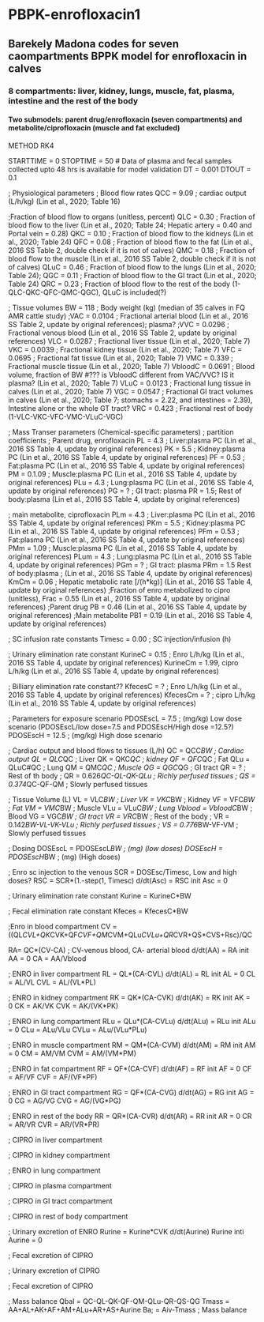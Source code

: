 # PBPK-enrofloxacin1
## Barekely Madona codes for seven caompartments BPPK model for enrofloxacin in calves
### 8 compartments: liver, kidney, lungs, muscle, fat, plasma, intestine and the rest of the body
#### Two submodels: parent drug/enrofloxacin (seven compartments) and metabolite/ciprofloxacin (muscle and fat excluded)

METHOD RK4

STARTTIME = 0
STOPTIME = 50 # Data of plasma and fecal samples collected upto 48 hrs is available for model validation
DT = 0.001
DTOUT = 0.1

; Physiological parameters
; Blood flow rates
QCC = 9.09 ; cardiac output (L/h/kg) (Lin et al., 2020; Table 16)

;Fraction of blood flow to organs (unitless, percent)
QLC = 0.30 ; Fraction of blood flow to the liver (Lin et al., 2020; Table 24; Hepatic artery = 0.40 and Portal vein = 0.28)
QKC = 0.10 ; Fraction of blood flow to the kidneys (Lin et al., 2020; Table 24)
QFC = 0.08 ; Fraction of blood flow to the fat (Lin et al., 2016 SS Table 2, double check if it is not of calves)
QMC = 0.18 ; Fraction of blood flow to the muscle (Lin et al., 2016 SS Table 2, double check if it is not of calves)
QLuC = 0.46 ; Fraction of blood flow to the lungs (Lin et al., 2020; Table 24);
QGC = 0.11 ; Fraction of blood flow to the GI tract (Lin et al., 2020; Table 24)
QRC = 0.23 ; Fraction of blood flow to the rest of the body (1-QLC-QKC-QFC-QMC-QGC), QLuC is included(?)

; Tissue volumes
BW = 118 ; Body weight (kg) (median of 35 calves in FQ AMR cattle study)
;VAC = 0.0104 ; Fractional arterial blood (Lin et al., 2016 SS Table 2, update by original references); plasma?
;VVC = 0.0296 ; Fractional venous blood (Lin et al., 2016 SS Table 2, update by original references)
VLC = 0.0287 ; Fractional liver tissue (Lin et al., 2020; Table 7)
VKC = 0.0039 ; Fractional kidney tissue (Lin et al., 2020; Table 7)
VFC = 0.0695 ; Fractional fat tissue (Lin et al., 2020; Table 7)
VMC = 0.339 ; Fractional muscle tissue (Lin et al., 2020; Table 7)
VbloodC = 0.0691 ; Blood volume, fraction of BW #??? is VbloodC different from VAC/VVC? IS it plasma? (Lin et al., 2020; Table 7)
VLuC = 0.0123 ; Fractional lung tissue in calves (Lin et al., 2020; Table 7)
VGC = 0.0547 ; Fractional GI tract volumes in calves (Lin et al., 2020; Table 7; stomachs = 2.22, and intestines = 2.39), Intestine alone or the whole GT tract?
VRC = 0.423 ; Fractional rest of body (1-VLC-VKC-VFC-VMC-VLuC-VGC)

; Mass Transer parameters (Chemical-specific parameters)
; partition coefficients
; Parent drug, enrofloxacin
PL = 4.3 ; Liver:plasma PC (Lin et al., 2016 SS Table 4, update by original references)
PK = 5.5 ; Kidney:plasma PC (Lin et al., 2016 SS Table 4, update by original references)
PF = 0.53 ; Fat:plasma PC (Lin et al., 2016 SS Table 4, update by original references)
PM = 0.1.09 ; Muscle:plasma PC (Lin et al., 2016 SS Table 4, update by original references)
PLu = 4.3 ; Lung:plasma PC (Lin et al., 2016 SS Table 4, update by original references)
PG = ? ; GI tract: plasma
PR = 1.5; Rest of body:plasma (Lin et al., 2016 SS Table 4, update by original references)

; main metabolite, ciprofloxacin
PLm = 4.3 ; Liver:plasma PC (Lin et al., 2016 SS Table 4, update by original references)
PKm = 5.5 ; Kidney:plasma PC (Lin et al., 2016 SS Table 4, update by original references)
PFm = 0.53 ; Fat:plasma PC (Lin et al., 2016 SS Table 4, update by original references)
PMm = 1.09 ; Muscle:plasma PC (Lin et al., 2016 SS Table 4, update by original references)
PLum = 4.3 ; Lung:plasma PC (Lin et al., 2016 SS Table 4, update by original references)
PGm = ? ; GI tract: plasma
PRm = 1.5 Rest of body:plasma  ; (Lin et al., 2016 SS Table 4, update by original references)
KmCm = 0.06 ; Hepatic metabolic rate [/(h*kg)] (Lin et al., 2016 SS Table 4, update by original references)
;Fraction of enro metabolized to cipro (unitless), Frac = 0.55 (Lin et al., 2016 SS Table 4, update by original references)
;Parent drug  PB = 0.46 (Lin et al., 2016 SS Table 4, update by original references)
;Main metabolite PB1 = 0.19 (Lin et al., 2016 SS Table 4, update by original references)

; SC infusion rate constants
Timesc = 0.00 ; SC injection/infusion (h)

; Urinary elimination rate constant
KurineC = 0.15 ; Enro L/h/kg (Lin et al., 2016 SS Table 4, update by original references)
KurineCm = 1.99, cipro L/h/kg (Lin et al., 2016 SS Table 4, update by original references)

; Billiary elimination rate constant??
KfecesC = ? ; Enro L/h/kg (Lin et al., 2016 SS Table 4, update by original references)
KfecesCm = ? ; cipro L/h/kg (Lin et al., 2016 SS Table 4, update by original references)

; Parameters for exposure scenario
PDOSEscL = 7.5 ; (mg/kg) Low dose scenario (PDOSEscL/low dose=7.5 and PDOSEscH/High dose =12.5?)
PDOSEscH = 12.5 ; (mg/kg) High dose scenario

; Cardiac output and blood flows to tissues (L/h)
QC = QCC*BW ; Cardiac output
QL = QLC*QC ; Liver
QK = QKC*QC ; kidney
QF = QFC*QC ; Fat
QLu = QLuC#QC ; Lung
QM = QMC*QC ; Muscle
QG = QGC*QG ; GI tract
QR = ? ; Rest of th body
; QR = 0.626*QC-QL-QK-QLu ; Richly perfused tissues
; QS = 0.374*QC-QF-QM ; Slowly perfused tissues

; Tissue Volume (L)
VL = VLC*BW ; Liver
VK = VKC*BW ; Kidney
VF = VFC*BW ; Fat
VM = VMC*BW ; Muscle
VLu = VLuC*BW ; Lung
Vblood = VbloodC*BW ; Blood
VG = VGC*BW ; GI tract
VR = VRC*BW ; Rest of the body
; VR = 0.142*BW-VL-VK-VLu ; Richly perfused tissues
; VS = 0.776*BW-VF-VM ; Slowly perfused tissues

; Dosing
DOSEscL = PDOSEscL*BW ; (mg) (low doses)
DOSEscH = PDOSEscH*BW ; (mg) (High doses)

; Enro sc injection to the venous
SCR = DOSEsc/Timesc, Low and high doses?
RSC = SCR*(1.-step(1, Timesc)
d/dt(Asc) = RSC
init Asc = 0

; Urinary elimination rate constant
Kurine = KurineC*BW

; Fecal elimination rate constant
Kfeces = KfecesC*BW

;Enro in blood compartment
CV = ((QL*CVL+QK*CVK+QF*CVF+QM*CVM+QLu*CVLu+QR*CVR+QS*CVS+Rsc)/QC

RA= QC*(CV-CA) ; CV-venous blood, CA- arterial blood
d/dt(AA) = RA
init AA = 0
CA = AA/Vblood

; ENRO in liver compartment
RL = QL*(CA-CVL)
d/dt(AL) = RL
init AL = 0
CL = AL/VL
CVL = AL/(VL*PL)

; ENRO in kidney compartment
RK = QK*(CA-CVK)
d/dt(AK) = RK
init AK = 0
CK = AK/VK
CVK = AK/(VK*PK)

; ENRO in lung compartment
RLu = QLu*(CA-CVLu)
d/dt(ALu) = RLu
init ALu = 0
CLu = ALu/VLu
CVLu = ALu/(VLu*PLu)

; ENRO in muscle compartment
RM = QM*(CA-CVM)
d/dt(AM) = RM
init AM = 0
CM = AM/VM
CVM = AM/(VM*PM)

; ENRO in fat compartment
RF = QF*(CA-CVF)
d/dt(AF) = RF
init AF = 0
CF = AF/VF
CVF = AF/(VF*PF)

; ENRO in GI tract compartment
RG = QF*(CA-CVG)
d/dt(AG) = RG
init AG = 0
CG = AG/VG
CVG = AG/(VG*PG)

; ENRO in rest of the body
RR = QR*(CA-CVR)
d/dt(AR) = RR
init AR = 0
CR = AR/VR
CVR = AR/(VR*PR)


; CIPRO in liver compartment

; CIPRO in kidney compartment

; ENRO in lung compartment

; CIPRO in plasma compartment

; CIPRO in GI tract compartment

; CIPRO in rest of body compartment


; Urinary excretion of ENRO
Rurine = Kurine*CVK
d/dt(Aurine) Rurine
inti Aurine = 0

; Fecal excretion of CIPRO

; Urinary excretion of CIPRO

; Fecal excretion of CIPRO

; Mass balance
Qbal = QC-QL-QK-QF-QM-QLu-QR-QS-QG
Tmass = AA+AL+AK+AF+AM+ALu+AR+AS+Aurine
Ba; = Aiv-Tmass ; Mass balance











